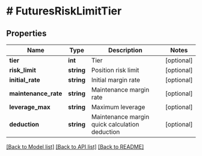 # # FuturesRiskLimitTier

## Properties

Name | Type | Description | Notes
------------ | ------------- | ------------- | -------------
**tier** | **int** | Tier | [optional] 
**risk_limit** | **string** | Position risk limit | [optional] 
**initial_rate** | **string** | Initial margin rate | [optional] 
**maintenance_rate** | **string** | Maintenance margin rate | [optional] 
**leverage_max** | **string** | Maximum leverage | [optional] 
**deduction** | **string** | Maintenance margin quick calculation deduction | [optional] 

[[Back to Model list]](../../README.md#documentation-for-models) [[Back to API list]](../../README.md#documentation-for-api-endpoints) [[Back to README]](../../README.md)
